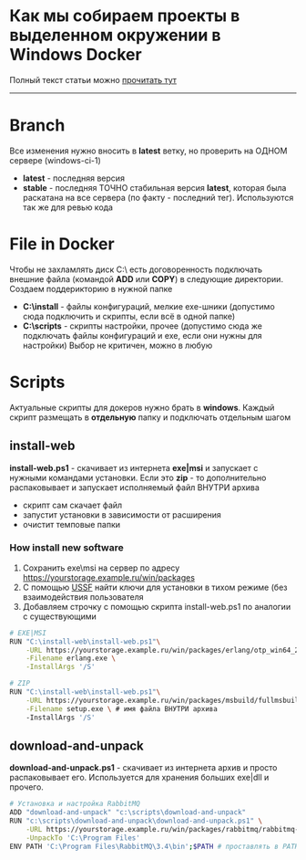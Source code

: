 Как мы собираем проекты в выделенном окружении в Windows Docker
==========================================
Полный текст статьи можно [прочитать тут](ARTICLE.md)

------

# Branch
Все изменения нужно вносить в **latest** ветку, но проверить на ОДНОМ сервере (windows-ci-1)
- **latest** - последняя версия 
- **stable** - последняя ТОЧНО стабильная версия **latest**, которая была раскатана на все сервера (по факту - последний тег). Используются так же для ревью кода

# File in Docker
Чтобы не захламлять диск C:\ есть договоренность подключать внешние файла (командой **ADD** или **COPY**) в следующие директории. Создаем поддерикторию в нужной папке
- **C:\install** - файлы конфигураций, мелкие exe-шники (допустимо сюда подключить и скрипты, если всё в одной папке)
- **C:\scripts** - скрипты настройки, прочее (допустимо сюда же подключать файлы конфигураций и exe, если они нужны для настройки)
Выбор не критичен, можно в любую

# Scripts
Актуальные скрипты для докеров нужно брать в **windows**. Каждый скрипт размещать в **отдельную** папку и подключать отдельным шагом

## install-web
**install-web.ps1** - скачивает из интернета **exe|msi** и запускает с нужными командами установки. Если это **zip** - то дополнительно распаковывает и запускает исполняемый файл ВНУТРИ архива
- скрипт сам скачает файл
- запустит установки в зависимости от расширения
- очистит темповые папки

### How install new software
1. Сохранить exe\msi на сервер по адресу https://yourstorage.example.ru/win/packages
2. С помощью [USSF](http://www.softpedia.com/get/System/Launchers-Shutdown-Tools/Universal-Silent-Switch-Finder.shtml) найти ключи для установки в тихом режиме (без взаимодействия пользователя
3. Добавляем строчку с помощью скрипта install-web.ps1 по аналогии с существующими 

``` bash
# EXE|MSI
RUN "C:\install-web\install-web.ps1"\
    -URL https://yourstorage.example.ru/win/packages/erlang/otp_win64_20.0.exe \
    -Filename erlang.exe \
    -InstallArgs '/S'

# ZIP
RUN "C:\install-web\install-web.ps1"\
    -URL https://yourstorage.example.ru/win/packages/msbuild/fullmsbuild.zip \
    -Filename setup.exe \ # имя файла ВНУТРИ архива
    -InstallArgs '/S'
```

## download-and-unpack
**download-and-unpack.ps1** - скачивает из интернета архив и просто распаковывает его. Используется для хранения больших exe|dll и прочего.

``` bash
# Установка и настройка RabbitMQ
ADD "download-and-unpack" "c:\scripts\download-and-unpack"
RUN "c:\scripts\download-and-unpack\download-and-unpack.ps1" \
    -URL https://yourstorage.example.ru/win/packages/rabbitmq/rabbitmq-server-windows-3.6.10.zip \
    -UnpackTo 'C:\Program Files'
ENV PATH 'C:\Program Files\RabbitMQ\3.4\bin';$PATH # проставлять в PATH значение нужно в отдельном шаге
```